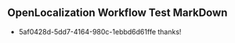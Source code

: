 ## OpenLocalization Workflow Test MarkDown
* 5af0428d-5dd7-4164-980c-1ebbd6d61ffe thanks!

<!--HONumber=Jul16_HO5-->


